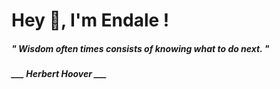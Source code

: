 <h1 title="head"> Hey 👋, I'm Endale !</h1>

**<h5><i>" Wisdom often times consists of knowing what to do next. "</i></h5>**

*<b>___ Herbert Hoover ___</b>*
